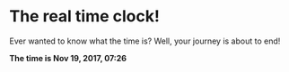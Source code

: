 # The real time clock!

Ever wanted to know what the time is? Well, your journey is about to end!

**The time is Nov 19, 2017, 07:26**